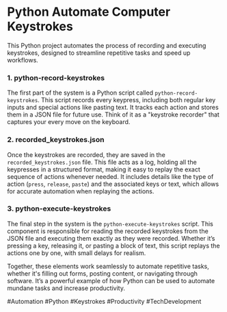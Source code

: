 # Python Automate Computer Keystrokes
This Python project automates the process of recording and executing keystrokes, designed to streamline repetitive tasks and speed up workflows.

### 1. **python-record-keystrokes**

The first part of the system is a Python script called `python-record-keystrokes`. This script records every keypress, including both regular key inputs and special actions like pasting text. It tracks each action and stores them in a JSON file for future use. Think of it as a "keystroke recorder" that captures your every move on the keyboard.

### 2. **recorded_keystrokes.json**

Once the keystrokes are recorded, they are saved in the `recorded_keystrokes.json` file. This file acts as a log, holding all the keypresses in a structured format, making it easy to replay the exact sequence of actions whenever needed. It includes details like the type of action (`press`, `release`, `paste`) and the associated keys or text, which allows for accurate automation when replaying the actions.

### 3. **python-execute-keystrokes**

The final step in the system is the `python-execute-keystrokes` script. This component is responsible for reading the recorded keystrokes from the JSON file and executing them exactly as they were recorded. Whether it’s pressing a key, releasing it, or pasting a block of text, this script replays the actions one by one, with small delays for realism.

Together, these elements work seamlessly to automate repetitive tasks, whether it's filling out forms, posting content, or navigating through software. It’s a powerful example of how Python can be used to automate mundane tasks and increase productivity.

#Automation #Python #Keystrokes #Productivity #TechDevelopment
